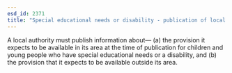 ```yaml
---
esd_id: 2371
title: "Special educational needs or disability - publication of local information"
---
```


A local authority must publish information about—
(a) the provision it expects to be available in its area at the time of publication for children and young people who have special educational needs or a disability, and
(b) the provision that it expects to be available outside its area.


